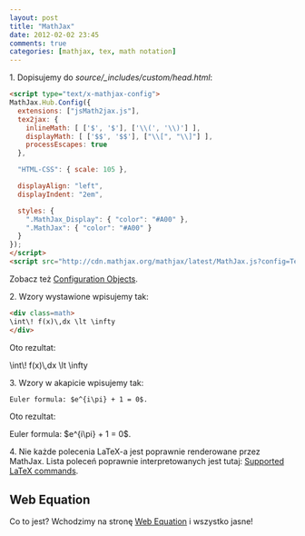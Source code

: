 ```yaml
---
layout: post
title: "MathJax"
date: 2012-02-02 23:45
comments: true
categories: [mathjax, tex, math notation]
---
```


1\. Dopisujemy do *source/_includes/custom/head.html*:

```html source/_includes/custom/head.html
<script type="text/x-mathjax-config">
MathJax.Hub.Config({
  extensions: ["jsMath2jax.js"],
  tex2jax: {
    inlineMath: [ ['$', '$'], ['\\(', '\\)'] ],
    displayMath: [ ['$$', '$$'], ["\\[", "\\]"] ],
    processEscapes: true
  },

  "HTML-CSS": { scale: 105 },

  displayAlign: "left",
  displayIndent: "2em",

  styles: {
    ".MathJax_Display": { "color": "#A00" },
    ".MathJax": { "color": "#A00" }
  }
});
</script>
<script src="http://cdn.mathjax.org/mathjax/latest/MathJax.js?config=TeX-AMS_HTML"></script>
```

Zobacz też [Configuration Objects](http://www.mathjax.org/docs/1.1/options/index.html).


2\. Wzory wystawione wpisujemy tak:

```html
<div class=math>
\int\! f(x)\,dx \lt \infty
</div>
```

Oto rezultat:

<div class=math>
\int\! f(x)\,dx \lt \infty
</div>

3\. Wzory w akapicie wpisujemy tak:

```html
Euler formula: $e^{i\pi} + 1 = 0$.
```

Oto rezultat:

<p>Euler formula: $e^{i\pi} + 1 = 0$.</p>


4\. Nie każde polecenia LaTeX-a jest poprawnie renderowane przez MathJax.
 Lista poleceń poprawnie interpretowanych jest tutaj:
[Supported LaTeX commands](http://www.mathjax.org/docs/1.1/tex.html#supported-latex-commands).


## Web Equation

Co to jest? Wchodzimy na stronę
[Web Equation](http://webdemo.visionobjects.com/equation.html?locale=default)
i wszystko jasne!


